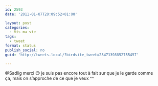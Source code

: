 ```yaml
---
id: 2593
date: '2011-01-07T20:09:52+01:00'

layout: post
categories:
  - Vis ma vie
tags:
  - tweet
format: status
publish_social: no
guid: 'http://tweets.local/?birdsite_tweet=23471398852755457'

---
```


@Sadlig merci 😉 je suis pas encore tout à fait sur que je le garde comme ça, mais on s’approche de ce que je veux ^^